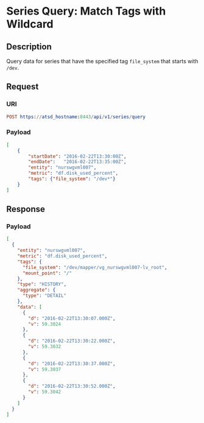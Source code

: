 # Series Query: Match Tags with Wildcard

## Description

Query data for series that have the specified tag `file_system` that starts with `/dev`.

## Request

### URI

```elm
POST https://atsd_hostname:8443/api/v1/series/query
```

### Payload

```json
[
    {
        "startDate": "2016-02-22T13:30:00Z",
        "endDate":   "2016-02-22T13:35:00Z",
        "entity": "nurswgvml007",
        "metric": "df.disk_used_percent",
        "tags": {"file_system": "/dev*"}
    }
]
```

## Response

### Payload

```json
[
  {
    "entity": "nurswgvml007",
    "metric": "df.disk_used_percent",
    "tags": {
      "file_system": "/dev/mapper/vg_nurswgvml007-lv_root",
      "mount_point": "/"
    },
    "type": "HISTORY",
    "aggregate": {
      "type": "DETAIL"
    },
    "data": [
      {
        "d": "2016-02-22T13:30:07.000Z",
        "v": 59.3024
      },
      {
        "d": "2016-02-22T13:30:22.000Z",
        "v": 59.3032
      },
      {
        "d": "2016-02-22T13:30:37.000Z",
        "v": 59.3037
      },
      {
        "d": "2016-02-22T13:30:52.000Z",
        "v": 59.3042
      }
    ]
  }
]
```
